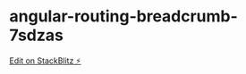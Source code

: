 # angular-routing-breadcrumb-7sdzas

[Edit on StackBlitz ⚡️](https://stackblitz.com/edit/angular-routing-breadcrumb-7sdzas)